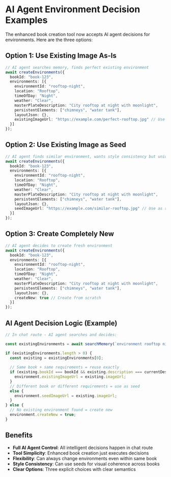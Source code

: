 # AI Agent Environment Decision Examples

The enhanced book creation tool now accepts AI agent decisions for environments. Here are the three options:

## Option 1: Use Existing Image As-Is

```typescript
// AI agent searches memory, finds perfect existing environment
await createEnvironments({
  bookId: "book-123",
  environments: [{
    environmentId: "rooftop-night",
    location: "Rooftop",
    timeOfDay: "Night", 
    weather: "Clear",
    masterPlateDescription: "City rooftop at night with moonlight",
    persistentElements: ["chimneys", "water tank"],
    layoutJson: {},
    existingImageUrl: "https://example.com/perfect-rooftop.jpg" // Use exactly this
  }]
});
```

## Option 2: Use Existing Image as Seed

```typescript
// AI agent finds similar environment, wants style consistency but unique version
await createEnvironments({
  bookId: "book-123", 
  environments: [{
    environmentId: "rooftop-night",
    location: "Rooftop",
    timeOfDay: "Night",
    weather: "Clear", 
    masterPlateDescription: "City rooftop at night with moonlight",
    persistentElements: ["chimneys", "water tank"],
    layoutJson: {},
    seedImageUrl: "https://example.com/similar-rooftop.jpg" // Use as style reference
  }]
});
```

## Option 3: Create Completely New

```typescript
// AI agent decides to create fresh environment
await createEnvironments({
  bookId: "book-123",
  environments: [{
    environmentId: "rooftop-night", 
    location: "Rooftop",
    timeOfDay: "Night",
    weather: "Clear",
    masterPlateDescription: "City rooftop at night with moonlight", 
    persistentElements: ["chimneys", "water tank"],
    layoutJson: {},
    createNew: true // Create from scratch
  }]
});
```

## AI Agent Decision Logic (Example)

```typescript
// In chat route - AI agent searches and decides:

const existingEnvironments = await searchMemory(`environment rooftop night ${bookId}`);

if (existingEnvironments.length > 0) {
  const existing = existingEnvironments[0];
  
  // Same book + same requirements = reuse exactly
  if (existing.bookId === bookId && existing.description === currentDescription) {
    environment.existingImageUrl = existing.imageUrl;
  }
  // Different book or different requirements = use as seed
  else {
    environment.seedImageUrl = existing.imageUrl; 
  }
} else {
  // No existing environment found = create new
  environment.createNew = true;
}
```

## Benefits

- **Full AI Agent Control**: All intelligent decisions happen in chat route
- **Tool Simplicity**: Enhanced book creation just executes decisions  
- **Flexibility**: Can always change environments even within same book
- **Style Consistency**: Can use seeds for visual coherence across books
- **Clear Options**: Three explicit choices with clear semantics

